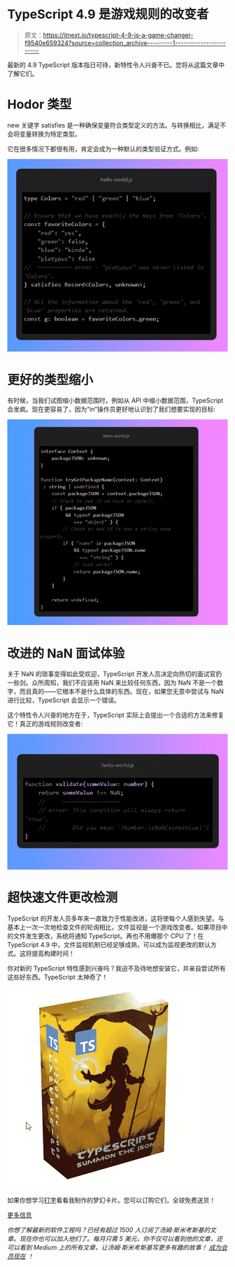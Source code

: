 # TypeScript 4.9 是游戏规则的改变者

> 原文：<https://itnext.io/typescript-4-9-is-a-game-changer-f9540e659324?source=collection_archive---------1----------------------->

最新的 4.9 TypeScript 版本指日可待，新特性令人兴奋不已。您将从这篇文章中了解它们。

# Hodor 类型

new 关键字 satisfies 是一种确保变量符合类型定义的方法。与转换相比，满足不会将变量转换为特定类型。

它在很多情况下都很有用，肯定会成为一种默认的类型验证方式。例如:

![](img/558c088faa36d0a238c9168df7a68e99.png)

# 更好的类型缩小

有时候，当我们试图缩小数据范围时，例如从 API 中缩小数据范围，TypeScript 会发疯。现在更容易了，因为“in”操作员更好地认识到了我们想要实现的目标:

![](img/0f8ef7cc24d1d85dad0bf379741a121d.png)

# 改进的 NaN 面试体验

关于 NaN 的琐事变得如此受欢迎，TypeScript 开发人员决定向热切的面试官扔一些剑。众所周知，我们不应该用 NaN 来比较任何东西，因为 NaN 不是一个数字，而且真的——它根本不是什么具体的东西。现在，如果您无意中尝试与 NaN 进行比较，TypeScript 会显示一个错误。

这个特性令人兴奋的地方在于，TypeScript 实际上会提出一个合适的方法来修复它！真正的游戏规则改变者:

![](img/b1e4abadd7d25850ec6c20e629f9819b.png)

# 超快速文件更改检测

TypeScript 的开发人员多年来一直致力于性能改进，这将使每个人感到失望。与基本上一次一次地检查文件的轮询相比，文件监视是一个游戏改变者。如果项目中的文件发生更改，系统将通知 TypeScript。再也不用爆那个 CPU 了！在 TypeScript 4.9 中，文件监视机制已经足够成熟，可以成为监视更改的默认方式。这将提高构建时间！

你对新的 TypeScript 特性感到兴奋吗？我迫不及待地想安装它，并亲自尝试所有这些好东西。TypeScript 太神奇了！

![](img/5e1a5475a865dd59b2fbb5da0f4cd34f.png)

如果你想学习[打字](https://summonthejson.com/products/typescript-flashcards)看看我制作的梦幻卡片。您可以订购它们，全球免费送货！

[更多信息](https://devblogs.microsoft.com/typescript/announcing-typescript-4-9-beta/)

*你想了解最新的软件工程吗？已经有超过 1500 人订阅了汤姆·斯米考斯基的文章。现在你也可以加入他们了。每月只需 5 美元，你不仅可以看到他的文章，还可以看到 Medium 上的所有文章，让汤姆·斯米考斯基写更多有趣的故事！* [*成为会员现在*](https://medium.com/membership/@tomaszs2) *！*